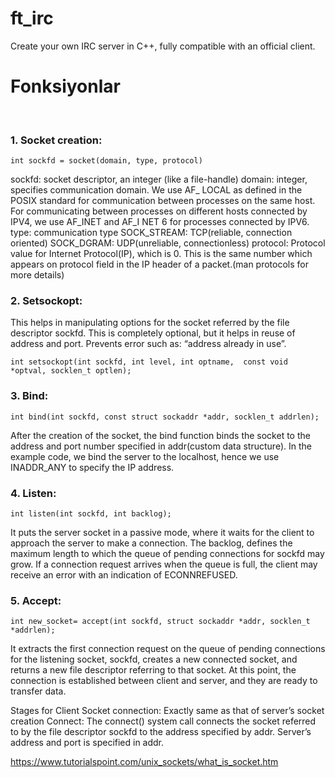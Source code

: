 # ft_irc
Create your own IRC server in C++, fully compatible with an official client.

# Fonksiyonlar
<br>

<!--|---
|socket
|---
|setsockopt
|---
|getsockname
|---
|getprotobyname
|---
|gethostbyname
|---
|getaddrinfto
|---
|freeaddrinfo
|---
|bind
|---
|connect
|---
|listen
|accept
|---
|htons
|---
|htonl
|---
|ntohs
|---
|nthol
|---
|inet_addr
|---
|inet_ntoa
|---
|send
|---
|recv
|---
|signal
|---
|lsekk
|---
|fstat
|---
|fcntl
|---
|poll-->

### 1. Socket creation:
```
int sockfd = socket(domain, type, protocol)
```
sockfd: socket descriptor, an integer (like a file-handle)
domain: integer, specifies communication domain. We use AF_ LOCAL as defined in the POSIX standard for communication between processes on the same host. For communicating between processes on different hosts connected by IPV4, we use AF_INET and AF_I NET 6 for processes connected by IPV6.
type: communication type
SOCK_STREAM: TCP(reliable, connection oriented)
SOCK_DGRAM: UDP(unreliable, connectionless)
protocol: Protocol value for Internet Protocol(IP), which is 0. This is the same number which appears on protocol field in the IP header of a packet.(man protocols for more details)
### 2. Setsockopt:

This helps in manipulating options for the socket referred by the file descriptor sockfd. This is completely optional, but it helps in reuse of address and port. Prevents error such as: “address already in use”.
```
int setsockopt(int sockfd, int level, int optname,  const void *optval, socklen_t optlen);
```
### 3. Bind:
```
int bind(int sockfd, const struct sockaddr *addr, socklen_t addrlen);
```
After the creation of the socket, the bind function binds the socket to the address and port number specified in addr(custom data structure). In the example code, we bind the server to the localhost, hence we use INADDR_ANY to specify the IP address.

### 4. Listen:
```
int listen(int sockfd, int backlog);
```
It puts the server socket in a passive mode, where it waits for the client to approach the server to make a connection. The backlog, defines the maximum length to which the queue of pending connections for sockfd may grow. If a connection request arrives when the queue is full, the client may receive an error with an indication of ECONNREFUSED.

### 5. Accept: 
```
int new_socket= accept(int sockfd, struct sockaddr *addr, socklen_t *addrlen);
```

It extracts the first connection request on the queue of pending connections for the listening socket, sockfd, creates a new connected socket, and returns a new file descriptor referring to that socket. At this point, the connection is established between client and server, and they are ready to transfer data.

Stages for Client
Socket connection: Exactly same as that of server’s socket creation
Connect: The connect() system call connects the socket referred to by the file descriptor sockfd to the address specified by addr. Server’s address and port is specified in addr.

https://www.tutorialspoint.com/unix_sockets/what_is_socket.htm